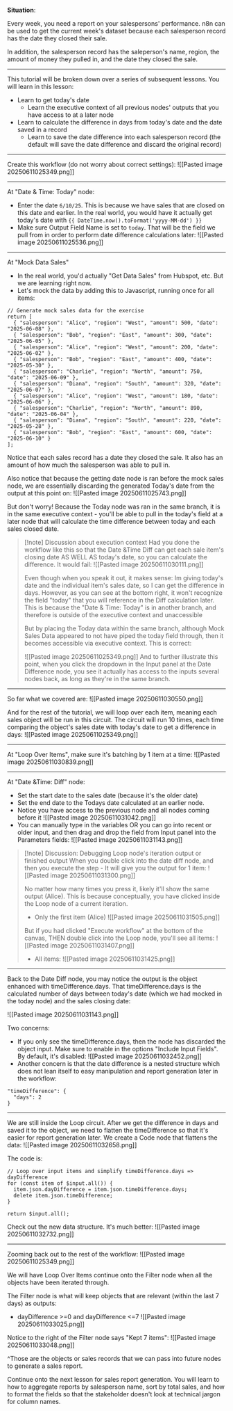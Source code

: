 
**Situation**: 

Every week, you need a report on your salespersons' performance. n8n can be used to get the current week's dataset because each salesperson record has the date they closed their sale.

In addition, the salesperson record has the saleperson's name, region, the amount of money they pulled in, and the date they closed the sale.

---

This tutorial will be broken down over a series of subsequent lessons. You will learn in this lesson:
- Learn to get today's date
	- Learn the executive context of all previous nodes' outputs that you have access to at a later node
- Learn to calculate the difference in days from today's date and the date saved in a record
	- Learn to save the date difference into each salesperson record (the default will save the date difference and discard the original record)

---

Create this workflow (do not worry about correct settings):
![[Pasted image 20250611025349.png]]

---

At "Date & Time: Today" node:
- Enter the date `6/10/25`. This is because we have sales that are closed on this date and earlier. In the real world, you would have it actually get today's date with `{{ DateTime.now().toFormat('yyyy-MM-dd') }}`
- Make sure Output Field Name is set to `today`. That will be the field we pull from in order to perform date difference calculations later:
  ![[Pasted image 20250611025536.png]]
---

At "Mock Data Sales"
- In the real world, you'd actually "Get Data Sales" from Hubspot, etc. But we are learning right now.
- Let's mock the data by adding this to Javascript, running once for all items:
```
// Generate mock sales data for the exercise
return [
  { "salesperson": "Alice", "region": "West", "amount": 500, "date": "2025-06-08" },
  { "salesperson": "Bob", "region": "East", "amount": 300, "date": "2025-06-05" },
  { "salesperson": "Alice", "region": "West", "amount": 200, "date": "2025-06-02" },
  { "salesperson": "Bob", "region": "East", "amount": 400, "date": "2025-05-30" },
  { "salesperson": "Charlie", "region": "North", "amount": 750, "date": "2025-06-09" },
  { "salesperson": "Diana", "region": "South", "amount": 320, "date": "2025-06-07" },
  { "salesperson": "Alice", "region": "West", "amount": 180, "date": "2025-06-06" },
  { "salesperson": "Charlie", "region": "North", "amount": 890, "date": "2025-06-04" },
  { "salesperson": "Diana", "region": "South", "amount": 220, "date": "2025-05-28" },
  { "salesperson": "Bob", "region": "East", "amount": 600, "date": "2025-06-10" }
];
```

Notice that each sales record has a date they closed the sale. It also has an amount of how much the salesperson was able to pull in.

Also notice that because the getting date node is ran before the mock sales node, we are essentially discarding the generated Today's date from the output at this point on:
![[Pasted image 20250611025743.png]]

But don't worry! Because the Today node was ran in the same branch, it is in the same executive context - you'll be able to pull in the today's field at a later node that will calculate the time difference between today and each sales closed date.

>[!note] Discussion about execution context
> Had you done the workflow like this so that the Date &Time Diff can get each sale item's closing date AS WELL AS today's date, so you can calculate the difference. It would fail:
> ![[Pasted image 20250611030111.png]]
> 
> Even though when you speak it out, it makes sense: Im giving today's date and the individual item's sales date, so I can get the difference in days. However, as you can see at the bottom right, it won't recognize the field "today" that you will reference in the Diff calculation later. This is because the "Date & Time: Today" is in another branch, and therefore is outside of the executive context and unaccessible
>
> But by placing the Today data within the same branch, although Mock Sales Data appeared to not have piped the today field through, then it becomes accessible via executive context. This is correct:
> 
> ![[Pasted image 20250611025349.png]]
> And to further illustrate this point, when you click the dropdown in the Input panel at the Date Difference node, you see it actually has access to the inputs several nodes back, as long as they're in the same branch.


---

So far what we covered are:
![[Pasted image 20250611030550.png]]

And for the rest of the tutorial, we will loop over each item, meaning each sales object will be run in this circuit. The circuit will run 10 times, each time comparing the object's sales date with today's date to get a difference in days:
![[Pasted image 20250611025349.png]]

---

At "Loop Over Items", make sure it's batching by 1 item at a time:
![[Pasted image 20250611030839.png]]

---

At "Date &Time: Diff" node:
- Set the start date to the sales date (because it's the older date)
- Set the end date to the Todays date calculated at an earlier node.
- Notice you have access to the previous node and all nodes coming before it 
  ![[Pasted image 20250611031042.png]]
- You can manually type in the variables OR you can go into recent or older input, and then drag and drop the field from Input panel into the Parameters fields:
  ![[Pasted image 20250611031143.png]]

> [!note] Discussion: Debugging Loop node's iteration output or finished output
>When you double click into the date diff node, and then you execute the step - It will give you the output for 1 item:
>![[Pasted image 20250611031300.png]]
> 
>No matter how many times you press it, likely it'll show the same output (Alice). This is because conceptually, you have clicked inside the Loop node of a current iteration.
>- Only the first item (Alice)
  ![[Pasted image 20250611031505.png]]
>
>But if you had clicked "Execute workflow" at the bottom of the canvas, THEN double click into the Loop node, you'll see all items:
>![[Pasted image 20250611031407.png]]
>
>- All items:
 > ![[Pasted image 20250611031425.png]]
 >

---

Back to the Date Diff node, you may notice the output is the object enhanced with timeDifference.days. That timeDifference.days is the calculated number of days between today's date (which we had mocked in the today node) and the sales closing date:

![[Pasted image 20250611031143.png]]


Two concerns:
- If you only see the timeDifference.days, then the node has discarded the object input. Make sure to enable in the options "Include Input Fields". By default, it's disabled:
  ![[Pasted image 20250611032452.png]]
- Another concern is that the date difference is a nested structure which does not lean itself to easy manipulation and report generation later in the workflow:
```
"timeDifference": {
  "days": 2
}
```

---

We are still inside the Loop circuit. After we get the difference in days and saved it to the object, we need to flatten the timeDifference so that it's easier for report generation later. We create a Code node that flattens the data:
![[Pasted image 20250611032658.png]]

The code is:
```
// Loop over input items and simplify timeDifference.days => dayDifference
for (const item of $input.all()) {
  item.json.dayDifference = item.json.timeDifference.days;
  delete item.json.timeDifference;
}

return $input.all();
```

Check out the new data structure. It's much better:
![[Pasted image 20250611032732.png]]

---

Zooming back out to the rest of the workflow:
![[Pasted image 20250611025349.png]]

We will have Loop Over Items continue onto the Filter node when all the objects have been iterated through.

The Filter node is what will keep objects that are relevant (within the last 7 days) as outputs:
- dayDifference >=0 and dayDifference <=7
![[Pasted image 20250611033025.png]]

Notice to the right of the Filter node says "Kept 7 items":
![[Pasted image 20250611033048.png]]

^Those are the objects or sales records that we can pass into future nodes to generate a sales report.

Continue onto the next lesson for sales report generation. You will learn to how to aggregate reports by salesperson name, sort by total sales, and how to format the fields so that the stakeholder doesn't look at technical jargon for column names. 

